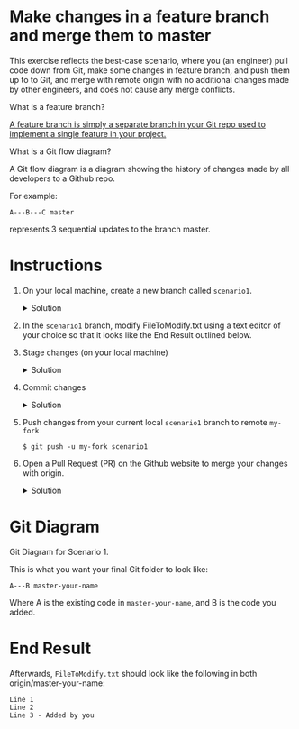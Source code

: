 # Make changes in a feature branch and merge them to master

This exercise reflects the best-case scenario, where you (an engineer) pull code down from Git, make some changes in feature branch, and push them up to to Git, and merge with remote origin with no additional changes made by other engineers, and does not cause any merge conflicts. 

What is a feature branch?

[A feature branch is simply a separate branch in your Git repo used to implement a single feature in your project.](https://bocoup.com/blog/git-workflow-walkthrough-feature-branches)

What is a Git flow diagram?

A Git flow diagram is a diagram showing the history of changes made by all developers to a Github repo. 

For example:
```
A---B---C master 
```
represents 3 sequential updates to the branch master.

# Instructions
1. On your local machine, create a new branch called `scenario1`.
    <details>
    <summary>Solution</summary>

    ```console
    $ git checkout -b scenario1
    ```
    </details>

1. In the `scenario1` branch, modify FileToModify.txt using a text editor of your choice so that it looks like the End Result outlined below. 
1. Stage changes (on your local machine)
    <details>
    <summary>Solution</summary>
    
    ```console 
    $ git stage -A
    ```
    </details>
1. Commit changes
    <details>
    <summary>Solution</summary>
    
    ```console 
    $ git commit -m "your message"
    ```
    </details>
1. Push changes from your current local `scenario1` branch to remote `my-fork`
    ```console
    $ git push -u my-fork scenario1
    ```
1. Open a Pull Request (PR) on the Github website to merge your changes with origin. 
    <details>
    <summary>Solution</summary>
    
    1. Go to `your-fork` (where you pushed your changes) on the Github website. By deafult, this is located at [github.intuit.com/<your-name>/git-practice](github.intuit.com/<your-name>/git-practice).
    1. Click "New pull request" (besides "Branch: master-<your-name>"). Notice this action automatically takes you to the `git-practice` repo in Albertasaurus, as this is where you are trying to merge your code change to. 
    1. Scroll down to see all the file change(s) you have made. Once you have ensured the changes are correct, click the green "Create pull request" button. Add a descriptive title and description illustrating the nature of your code change if you wish. 
    1. Git will automatically run some tests ensuring that your code change is compatible with the existing code in `origin`. If checks fail, there are some issues you need to fix in your code before you're able to merge it. You can also ask reviewers, labels, or assign this task to someone else from the column on the right-hand side. 
    1. Once all checks have passed, you can click "Merge pull request", then "Confirm merge". You also can optionally include some comments describing the merged content. 
    1. You can go to the "code" tab in `Albertasaurus/git-practice`, go to the `master-your-name` branch, and see that your changes are merged.
    </details>

# Git Diagram

Git Diagram for Scenario 1.

This is what you want your final Git folder to look like:
```
A---B master-your-name
```
Where A is the existing code in `master-your-name`, and B is the code you added.

# End Result
Afterwards, `FileToModify.txt` should look like the following in both origin/master-your-name:
```
Line 1 
Line 2
Line 3 - Added by you
```